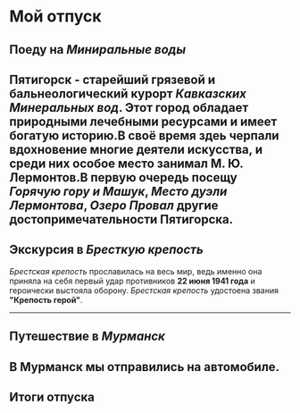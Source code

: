 # Мой отпуск

## Поеду на *Миниральные воды*
**Пятигорск** - старейший грязевой и бальнеологический курорт *Кавказских Минеральных вод*. Этот город обладает
природными лечебными ресурсами и имеет богатую историю.В своё время здеь черпали вдохновение многие деятели искусства,
и среди них особое место занимал **М. Ю. Лермонтов**.В первую очередь посещу *Горячую гору и Машук*, *Место дуэли Лермонтова*, *Озеро Провал* другие достопримечательности **Пятигорска**.
---
## Экскурсия в *Бресткую крепость*
*Брестская крепость* прославилась на весь мир, ведь именно 
она приняла на себя первый удар противников **22 июня 1941 года** и героически выстояла оборону. *Брестская крепость*
удостоена звания **"Крепость герой"**. 

---
## Путешествие в *Мурманск*
В **Мурманск** мы отправились на автомобиле.
---

## Итоги отпуска